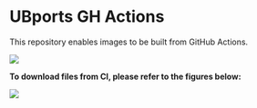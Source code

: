 # UBports GH Actions
This repository enables images to be built from GitHub Actions.

![](https://github.com/ubports-tulip/ubports-ci/workflows/Build%20System%20Image/badge.svg)

**To download files from CI, please refer to the figures below:**

![](https://github.com/ubports-tulip/ubports-ci/raw/master/images/Screenshot_20200114_024916.png)

